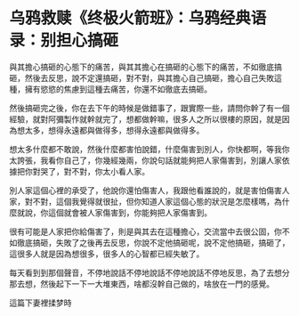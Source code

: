 # 乌鸦救赎《终极火箭班》：乌鸦经典语录：别担心搞砸

與其擔心搞砸的心態下的痛苦，與其其擔心在搞砸的心態下的痛苦，不如徹底搞砸，然後去反思，說不定還搞砸，對不對，與其擔心自己搞砸，擔心自己失敗這種，擁有慾慾的焦慮到這種去痛苦，你還不如徹底去搞砸。

然後搞砸完之後，你在去下午的時候是做錯事了，跟實際一些，請問你幹了有一個經驗，就對阿彌製作就幹就完了，想都做幹嘛，很多人之所以很樓的原因，就是因為想太多，想得永遠都與做得多，想得永遠都與做得多。

想太多什麼都不敢說，然後什麼都害怕說錯，什麼傷害到別人，你快都啊，等我你太誇張，我看你自己了，你幾經幾兩，你說句話就能夠把人家傷害到，別讓人家依據把你對哭了，對不對，你太小看人家。

別人家這個心裡的承受了，他說你還怕傷害人，我跟他看誰說的，就是害怕傷害人家，對不對，這個我覺得就很扯，但你知道人家這個心態的狀況是怎麼樣嗎，為什麼就說，你這個就會被人家傷害到，你能夠把人家傷害到。

很有可能是人家把你給傷害了，則是與其去在這種擔心，交流當中去很公固，你不如徹底搞砸，失敗了之後再去反思，你說不定他搞砸呢，說不定他搞砸，搞砸了，這很多人就是因為想很多，很多人的心智都已經失敏了。

每天看到到那個聲音，不停地說話不停地說話不停地說話不停地反思，為了去想分那去想，然後起下一下一大堆東西，啥都沒幹自己做的，啥放在一門的感覺。

這篇下妻裡揉梦時